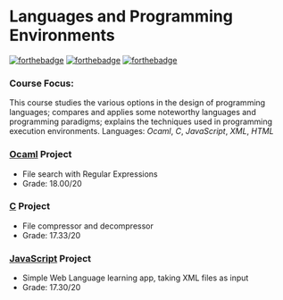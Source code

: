 # Languages and Programming Environments

[![forthebadge](https://forthebadge.com/images/badges/made-with-c.svg)](https://forthebadge.com) [![forthebadge](https://forthebadge.com/images/badges/made-with-javascript.svg)](https://forthebadge.com)
[![forthebadge](https://forthebadge.com/images/badges/uses-html.svg)](https://forthebadge.com)

### Course Focus:
This course studies the various options in the design of programming languages; compares and applies some noteworthy languages and programming paradigms; explains the techniques used in programming execution environments. Languages: *Ocaml*, *C*, *JavaScript*, *XML*, *HTML*

### [Ocaml](https://github.com/ptalmeida/UniveristyProjects/blob/master/04_Semester/LPE/Project_Ocaml/RegExp.ml) Project
* File search with Regular Expressions
* Grade: 18.00/20

### [C](https://github.com/ptalmeida/UniveristyProjects/blob/master/04_Semester/LPE/Project_C/WCompact.c) Project
* File compressor and decompressor
* Grade: 17.33/20

### [JavaScript](Project_JavaScript/Babel.html) Project 
* Simple Web Language learning app, taking XML files as input
* Grade: 17.30/20
